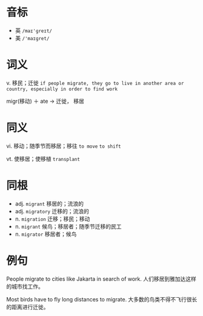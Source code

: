 # 音标

- 英 `/maɪ'ɡreɪt/`
- 美 `/'maɪɡret/`

# 词义

v. 移民；迁徙
`if people migrate, they go to live in another area or country, especially in order to find work`



migr(移动) ＋ ate → 迁徙， 移居

# 同义

vi. 移动；随季节而移居；移往
`to move` `to shift`

vt. 使移居；使移植
`transplant`

# 同根

- adj. `migrant` 移居的；流浪的
- adj. `migratory` 迁移的；流浪的
- n. `migration` 迁移；移民；移动
- n. `migrant` 候鸟；移居者；随季节迁移的民工
- n. `migrator` 移居者；候鸟

# 例句

People migrate to cities like Jakarta in search of work.
人们移居到雅加达这样的城市找工作。

Most birds have to fly long distances to migrate.
大多数的鸟类不得不飞行很长的距离进行迁徙。


